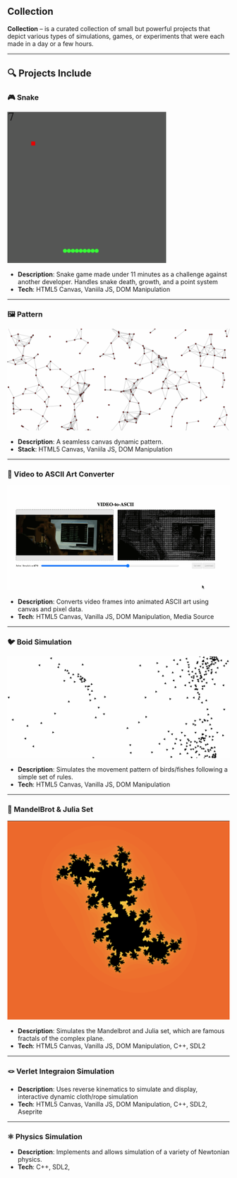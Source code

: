 ## Collection

**Collection** – is a curated collection of small but powerful projects that depict various types of simulations, games, or experiments that were each made in a day or a few hours. 

---

## 🔍 Projects Include

### 🎮 Snake
![Snake Game](./gifs/Snake.gif)

- **Description**: Snake game made under 11 minutes as a challenge against another developer. Handles snake death, growth, and a point system
- **Tech**: HTML5 Canvas, Vaniila JS, DOM Manipulation

---

### 🖼️ Pattern
![Pattern](./gifs/Pattern.gif)

- **Description**: A seamless canvas dynamic pattern.
- **Stack**: HTML5 Canvas, Vaniila JS, DOM Manipulation

---

### 🎥 Video to ASCII Art Converter
![ASCII](./gifs/ASCII.gif)

- **Description**: Converts video frames into animated ASCII art using canvas and pixel data.
- **Tech**: HTML5 Canvas, Vanilla JS, DOM Manipulation, Media Source

---

### 🐦 Boid Simulation
![Boid](./gifs/Boid.gif)

- **Description**: Simulates the movement pattern of birds/fishes following a simple set of rules.
- **Tech**: HTML5 Canvas, Vanilla JS, DOM Manipulation

---

### 🍴 MandelBrot & Julia Set
![Julia](./gifs/Mandelbrot.png)

- **Description**: Simulates the Mandelbrot and Julia set, which are famous fractals of the complex plane.
- **Tech**: HTML5 Canvas, Vanilla JS, DOM Manipulation, C++, SDL2

---

### 🪢 Verlet Integraion Simulation

- **Description**: Uses reverse kinematics to simulate and display, interactive dynamic cloth/rope simulation
- **Tech**: HTML5 Canvas, Vanilla JS, DOM Manipulation, C++, SDL2, Aseprite

---

### ⚛️ Physics Simulation

- **Description**: Implements and allows simulation of a variety of Newtonian physics.
- **Tech**: C++, SDL2, 
